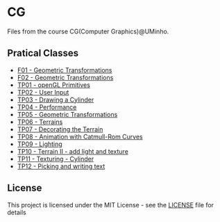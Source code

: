 # CG

Files from the course CG(Computer Graphics)@UMinho.

## Pratical Classes

* [F01 - Geometric Transformations](F01)
* [F02 - Geometric Transformations](F02)
* [TP01 - openGL Primitives](TP01)
* [TP02 - User Input](TP02)
* [TP03 - Drawing a Cylinder](TP03)
* [TP04 - Performance](TP04)
* [TP05 - Geometric Transformations](TP05)
* [TP06 - Terrains](TP06)
* [TP07 - Decorating the Terrain](TP07)
* [TP08 - Animation with Catmull-Rom Curves](TP08)
* [TP09 - Lighting](TP09)
* [TP10 - Terrain II - add light and texture](TP10)
* [TP11 - Texturing - Cylinder](TP11)
* [TP12 - Picking and writing text](TP12)

## License

This project is licensed under the MIT License - see the [LICENSE](LICENSE) file for details

